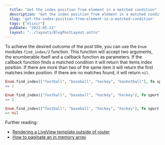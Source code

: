 ```yaml
---
  title: "Get the index position from element in a matched condition"
  description: "Get the index position from element in a matched condition"
  slug: 'get-the-index-position-from-element-in-a-matched-condition'
  tags: ["elixir"]
  pubDate: "2022-05-21"
  layout: "../layouts/BlogPostLayout.astro"
---
```


To achieve the desired outcome of the post title, you can use the `Enum` modules `find_index/2` function. This function will accept two arguments, the enumberable itself and a callback function as parameters. If the callback function finds a matched condition it will return that items index position. If there are more than two of the same item it will return the first matches index position. If there are no matches found, it will return `nil`.

```Elixir
Enum.find_index(["football", "baseball", "hockey", "basketball"], fn sport -> sport == "hockey" end)
=> 2

Enum.find_index(["football", "baseball", "hockey", "hockey"], fn sport -> sport == "hockey" end)
=> 2

Enum.find_index(["football", "baseball", "hockey", "hockey"], fn sport -> sport == "soccer" end)
=> nil
```

Further reading:
- [Rendering a LiveView template outside of router](https://www.devdecks.io/2022-rendering-liveview-template-outside-of-router)
- [How to paginate an in memory array](https://www.devdecks.io/2022-in-memory-pagination-by-example)
